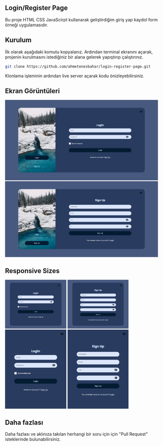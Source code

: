 ## Login/Register Page

Bu proje HTML CSS JavaScirpt kullanarak geliştirdiğim giriş yap kaydol form örneği uygulamasıdır.

## Kurulum

İlk olarak aşağıdaki komutu kopyalanız. Ardından terminal ekranını açarak, projenin kurulmasını istediğiniz bir alana gelerek yapıştırıp çalıştırınız.

```sh
git clone https://github.com/ahmetenesbahar/login-register-page.git
```

Klonlama işleminin ardından live server açarak kodu önizleyebilirsiniz.

## Ekran Görüntüleri

<div>
<img src="https://github.com/ahmetenesbahar/login-register-page/blob/main/assets/screenshots/Login.png">
<img src="https://github.com/ahmetenesbahar/login-register-page/blob/main/assets/screenshots/Sign%20Up.png">
</div>

## Responsive Sizes

<div style="display=flex; ">
<img style="width: 40%;" src="https://github.com/ahmetenesbahar/login-register-page/blob/main/assets/screenshots/Login%20Msize.png">
<img style="width: 40%;" src="https://github.com/ahmetenesbahar/login-register-page/blob/main/assets/screenshots/Sign%20Up%20Lsize.png">
</div>
<div style="display=flex;">
<img style="width: 40%;" src="https://github.com/ahmetenesbahar/login-register-page/blob/main/assets/screenshots/Login%20Ssize.png">
<img style="width: 40%;" src="https://github.com/ahmetenesbahar/login-register-page/blob/main/assets/screenshots/Sign%20Up%20Ssize.png">
</div>

## Daha fazlası

Daha fazlası ve aklınıza takılan herhangi bir soru için için "Pull Request" isteklerinde bulunabilirsiniz.
